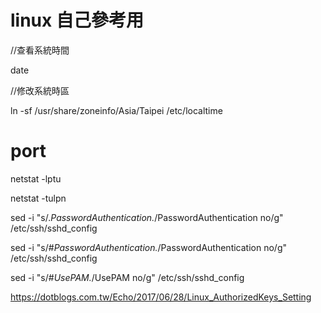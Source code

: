 # linux 自己參考用


//查看系統時間

date

//修改系統時區

ln -sf /usr/share/zoneinfo/Asia/Taipei /etc/localtime


# port

netstat -lptu

netstat -tulpn



sed -i "s/.*PasswordAuthentication.*/PasswordAuthentication no/g" /etc/ssh/sshd_config

sed -i "s/#*PasswordAuthentication.*/PasswordAuthentication no/g" /etc/ssh/sshd_config

sed -i "s/#*UsePAM.*/UsePAM no/g" /etc/ssh/sshd_config



https://dotblogs.com.tw/Echo/2017/06/28/Linux_AuthorizedKeys_Setting
